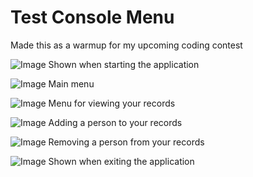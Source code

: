 # Test Console Menu
Made this as a warmup for my upcoming coding contest

![Image](https://i.gyazo.com/ecfc78c275703ca30ad3694645084895.png)
Shown when starting the application

![Image](https://i.gyazo.com/39e99ac9b36cfeb22602bf88d6c15fdb.png)
Main menu

![Image](https://i.gyazo.com/e6ce1d848d214c50231feaf4424ec816.png)
Menu for viewing your records

![Image](https://i.gyazo.com/bdde1ab780fa0d2a6fc015a458912a0e.png)
Adding a person to your records

![Image](https://i.gyazo.com/1bb32daac76a1a2a7fd509085548124b.png)
Removing a person from your records

![Image](https://i.gyazo.com/e9fec74233956c384d0282f15dab908e.png)
Shown when exiting the application
